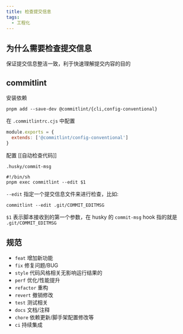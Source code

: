 ```yaml
---
title: 检查提交信息
tags:
  - 工程化
---
```

## 为什么需要检查提交信息

保证提交信息整洁一致，利于快速理解提交内容的目的

## commitlint

安装依赖

```shell
pnpm add --save-dev @commitlint/{cli,config-conventional}
```

在 `.commitlintrc.cjs` 中配置

```js
module.exports = {
  extends: ['@commitlint/config-conventional']
}
```

配置 [[自动检查代码]]

`.husky/commit-msg`

```shell
#!/bin/sh
pnpm exec commitlint --edit $1
```

`--edit` 指定一个提交信息文件来进行检查，比如:

```shell
commitlint --edit .git/COMMIT_EDITMSG
```

`$1` 表示脚本接收到的第一个参数，在 husky 的 `commit-msg` hook 指的就是 `.git/COMMIT_EDITMSG`

## 规范

- `feat` 增加新功能
- `fix` 修复问题/BUG
- `style` 代码风格相关无影响运行结果的
- `perf` 优化/性能提升
- `refactor` 重构
- `revert` 撤销修改
- `test` 测试相关
- `docs` 文档/注释
- `chore` 依赖更新/脚手架配置修改等
- `ci` 持续集成

